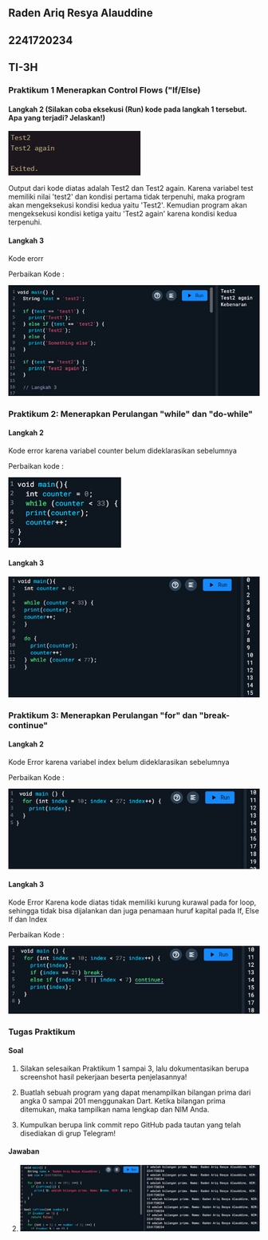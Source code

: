 ## Raden Ariq Resya Alauddine

## 2241720234

## TI-3H

### Praktikum 1 Menerapkan Control Flows ("If/Else)

#### Langkah 2 (Silakan coba eksekusi (Run) kode pada langkah 1 tersebut. Apa yang terjadi? Jelaskan!)

![alt text](/PERTEMUAN3/img/image.png)

Output dari kode diatas adalah Test2 dan Test2 again. Karena variabel test memiliki nilai 'test2' dan kondisi pertama tidak terpenuhi, maka program akan mengeksekusi kondisi kedua yaitu 'Test2'. Kemudian program akan mengeksekusi kondisi ketiga yaitu 'Test2 again' karena kondisi kedua terpenuhi.

#### Langkah 3

Kode erorr

Perbaikan Kode :

![alt text](/PERTEMUAN3/img/2.png)

### Praktikum 2: Menerapkan Perulangan "while" dan "do-while"

#### Langkah 2

Kode error karena variabel counter belum dideklarasikan sebelumnya

Perbaikan kode :

![alt text](/PERTEMUAN3/img/3.png)

#### Langkah 3

![alt text](/PERTEMUAN3/img/4.png)

### Praktikum 3: Menerapkan Perulangan "for" dan "break-continue"

#### Langkah 2

Kode Error karena variabel index belum dideklarasikan sebelumnya

Perbaikan Kode :

![alt text](/PERTEMUAN3/img/6.png)

#### Langkah 3

Kode Error Karena kode diatas tidak memiliki kurung kurawal pada for loop, sehingga tidak bisa dijalankan dan juga penamaan huruf kapital pada If, Else If dan Index

Perbaikan Kode :

![alt text](/PERTEMUAN3/img/5.png)

### Tugas Praktikum 

#### Soal 

1. Silakan selesaikan Praktikum 1 sampai 3, lalu dokumentasikan berupa screenshot hasil pekerjaan beserta penjelasannya!

2. Buatlah sebuah program yang dapat menampilkan bilangan prima dari angka 0 sampai 201 menggunakan Dart. Ketika bilangan prima ditemukan, maka tampilkan nama lengkap dan NIM Anda.

3. Kumpulkan berupa link commit repo GitHub pada tautan yang telah disediakan di grup Telegram!

#### Jawaban 

2. ![alt text](/PERTEMUAN3/img/tugas.png)
